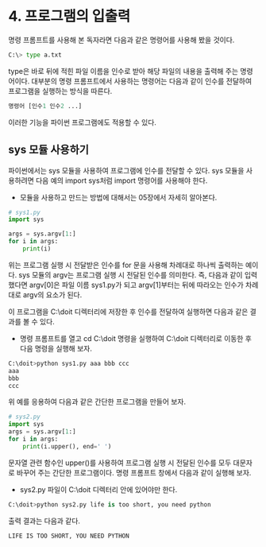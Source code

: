 # 4. 프로그램의 입출력
명령 프롬프트를 사용해 본 독자라면 다음과 같은 명령어를 사용해 봤을 것이다.
```python
C:\> type a.txt
```
type은 바로 뒤에 적힌 파일 이름을 인수로 받아 해당 파일의 내용을 출력해 주는 명령어이다. 대부분의 명령 프롬프트에서 사용하는 명령어는 다음과 같이 인수를 전달하여 프로그램을 실행하는 방식을 따른다.
```python
명령어 [인수1 인수2 ...]
```
이러한 기능을 파이썬 프로그램에도 적용할 수 있다.

## sys 모듈 사용하기
파이썬에서는 sys 모듈을 사용하여 프로그램에 인수를 전달할 수 있다. sys 모듈을 사용하려면 다음 예의 import sys처럼 import 명령어를 사용해야 한다.  
- 모듈을 사용하고 만드는 방법에 대해서는 05장에서 자세히 알아본다.
```python
# sys1.py
import sys

args = sys.argv[1:]
for i in args:
    print(i)
```
위는 프로그램 실행 시 전달받은 인수를 for 문을 사용해 차례대로 하나씩 출력하는 예이다. sys 모듈의 argv는 프로그램 실행 시 전달된 인수를 의미한다. 즉, 다음과 같이 입력했다면 argv[0]은 파일 이름 sys1.py가 되고 argv[1]부터는 뒤에 따라오는 인수가 차례대로 argv의 요소가 된다.



이 프로그램을 C:\doit 디렉터리에 저장한 후 인수를 전달하여 실행하면 다음과 같은 결과를 볼 수 있다.
- 명령 프롬프트를 열고 cd C:\doit 명령을 실행하여 C:\doit 디렉터리로 이동한 후 다음 명령을 실행해 보자.
```python
C:\doit>python sys1.py aaa bbb ccc
aaa
bbb
ccc
```
위 예를 응용하여 다음과 같은 간단한 프로그램을 만들어 보자.
```python
# sys2.py
import sys
args = sys.argv[1:]
for i in args:
    print(i.upper(), end=' ')
```
문자열 관련 함수인 upper()를 사용하여 프로그램 실행 시 전달된 인수를 모두 대문자로 바꾸어 주는 간단한 프로그램이다. 명령 프롬프트 창에서 다음과 같이 실행해 보자.
- sys2.py 파일이 C:\doit 디렉터리 안에 있어야만 한다.
```python
C:\doit>python sys2.py life is too short, you need python
```
출력 결과는 다음과 같다.
```python
LIFE IS TOO SHORT, YOU NEED PYTHON
```